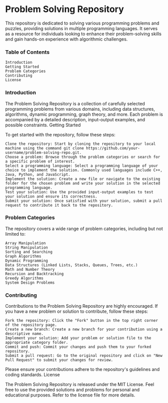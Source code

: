 # Problem Solving Repository

This repository is dedicated to solving various programming problems and puzzles, providing solutions in multiple programming languages. It serves as a resource for individuals looking to enhance their problem-solving skills and gain hands-on experience with algorithmic challenges.

### Table of Contents

    Introduction
    Getting Started
    Problem Categories
    Contributing
    License

### Introduction

The Problem Solving Repository is a collection of carefully selected programming problems from various domains, including data structures, algorithms, dynamic programming, graph theory, and more. Each problem is accompanied by a detailed description, input-output examples, and possible constraints.
Getting Started

To get started with the repository, follow these steps:

    Clone the repository: Start by cloning the repository to your local machine using the command git clone https://github.com/your-username/problem-solving-repo.git.
    Choose a problem: Browse through the problem categories or search for a specific problem of interest.
    Select a programming language: Select a programming language of your choice to implement the solution. Commonly used languages include C++, Java, Python, and JavaScript.
    Implement the solution: Create a new file or navigate to the existing folder for the chosen problem and write your solution in the selected programming language.
    Test your solution: Use the provided input-output examples to test your solution and ensure its correctness.
    Submit your solution: Once satisfied with your solution, submit a pull request to contribute it back to the repository.

### Problem Categories

The repository covers a wide range of problem categories, including but not limited to:

    Array Manipulation
    String Manipulation
    Sorting and Searching
    Graph Algorithms
    Dynamic Programming
    Data Structures (Linked Lists, Stacks, Queues, Trees, etc.)
    Math and Number Theory
    Recursion and Backtracking
    Greedy Algorithms
    System Design Problems

### Contributing

Contributions to the Problem Solving Repository are highly encouraged. If you have a new problem or solution to contribute, follow these steps:

    Fork the repository: Click the "Fork" button in the top right corner of the repository page.
    Create a new branch: Create a new branch for your contribution using a descriptive name.
    Implement your solution: Add your problem or solution file to the appropriate category folder.
    Commit and push: Commit your changes and push them to your forked repository.
    Submit a pull request: Go to the original repository and click on "New Pull Request" to submit your changes for review.

Please ensure your contributions adhere to the repository's guidelines and coding standards.
License

The Problem Solving Repository is released under the MIT License. Feel free to use the provided solutions and problems for personal and educational purposes. Refer to the license file for more details.
